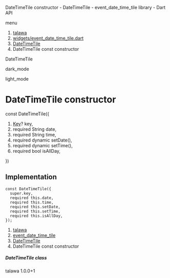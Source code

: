 




DateTimeTile constructor - DateTimeTile - event\_date\_time\_tile library - Dart API







menu

1. [talawa](../../index.html)
2. [widgets/event\_date\_time\_tile.dart](../../widgets_event_date_time_tile/widgets_event_date_time_tile-library.html)
3. [DateTimeTile](../../widgets_event_date_time_tile/DateTimeTile-class.html)
4. DateTimeTile const constructor

DateTimeTile


dark\_mode

light\_mode




# DateTimeTile constructor


const
DateTimeTile({

1. [Key](https://api.flutter.dev/flutter/foundation/Key-class.html)? key,
2. required String date,
3. required String time,
4. required dynamic setDate(),
5. required dynamic setTime(),
6. required bool isAllDay,

})

## Implementation

```
const DateTimeTile({
  super.key,
  required this.date,
  required this.time,
  required this.setDate,
  required this.setTime,
  required this.isAllDay,
});
```

 


1. [talawa](../../index.html)
2. [event\_date\_time\_tile](../../widgets_event_date_time_tile/widgets_event_date_time_tile-library.html)
3. [DateTimeTile](../../widgets_event_date_time_tile/DateTimeTile-class.html)
4. DateTimeTile const constructor

##### DateTimeTile class





talawa
1.0.0+1






